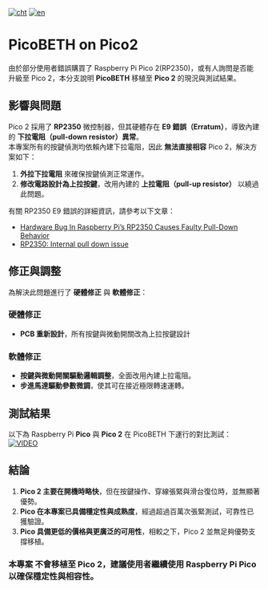 [![cht](https://img.shields.io/badge/lang-cht-green.svg)](README.cht.md)
[![en](https://img.shields.io/badge/lang-en-red.svg)](README.md)

# PicoBETH on Pico2

由於部分使用者錯誤購買了 Raspberry Pi Pico 2(RP2350)，或有人詢問是否能升級至 Pico 2，本分支說明 **PicoBETH** 移植至 **Pico 2** 的現況與測試結果。

## 影響與問題

Pico 2 採用了 **RP2350** 微控制器，但其硬體存在 **E9 錯誤（Erratum）**，導致內建的 **下拉電阻（pull-down resistor）異常**。  
本專案所有的按鍵偵測均依賴內建下拉電阻，因此 **無法直接相容** Pico 2，解決方案如下：

1. **外拉下拉電阻** 來確保按鍵偵測正常運作。
2. **修改電路設計為上拉按鍵**，改用內建的 **上拉電阻（pull-up resistor）** 以繞過此問題。

有關 RP2350 E9 錯誤的詳細資訊，請參考以下文章：

- [Hardware Bug In Raspberry Pi’s RP2350 Causes Faulty Pull-Down Behavior](https://hackaday.com/2024/08/28/hardware-bug-in-raspberry-pis-rp2350-causes-faulty-pull-down-behavior/)
- [RP2350: Internal pull down issue](https://forums.pimoroni.com/t/rp2350-internal-pull-down-issue/25360)


## 修正與調整

為解決此問題進行了 **硬體修正** 與 **軟體修正**：

### 硬體修正
- **PCB 重新設計**，所有按鍵與微動開關改為上拉按鍵設計

### 軟體修正
- **按鍵與微動開關驅動邏輯調整**，全面改用內建上拉電阻。
- **步進馬達驅動參數微調**，使其可在接近極限轉速運轉。


## 測試結果

以下為 Raspberry Pi **Pico** 與 **Pico 2** 在 PicoBETH 下運行的對比測試：  
[![VIDEO](https://img.youtube.com/vi/p8Iu2A8doCQ/0.jpg)](https://www.youtube.com/watch?v=p8Iu2A8doCQ)

## 結論

1. **Pico 2 主要在開機時略快**，但在按鍵操作、穿線張緊與滑台復位時，並無顯著優勢。
2. **Pico 在本專案已具備穩定性與成熟度**，經過超過百萬次張緊測試，可靠性已獲驗證。
3. **Pico 具備更低的價格與更廣泛的可用性**，相較之下，Pico 2 並無足夠優勢支撐移植。

### 本專案 **不會移植至 Pico 2**，建議使用者繼續使用 **Raspberry Pi Pico** 以確保穩定性與相容性。
